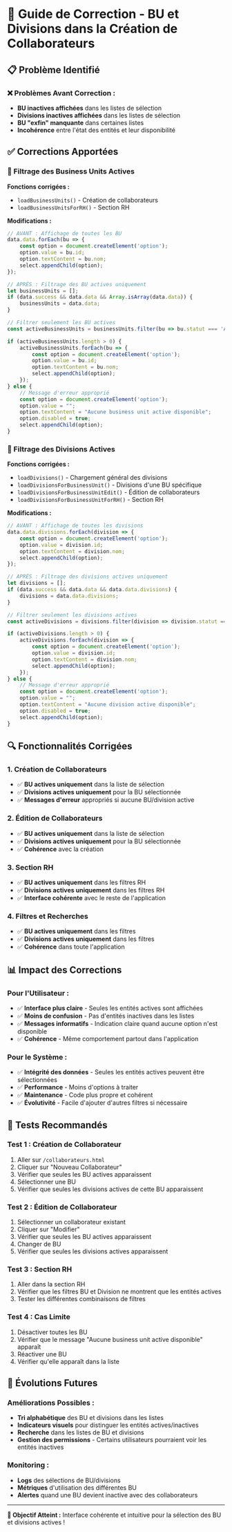 # 🔧 Guide de Correction - BU et Divisions dans la Création de Collaborateurs

## 📋 Problème Identifié

### **❌ Problèmes Avant Correction :**
- **BU inactives affichées** dans les listes de sélection
- **Divisions inactives affichées** dans les listes de sélection
- **BU "exfin" manquante** dans certaines listes
- **Incohérence** entre l'état des entités et leur disponibilité

## ✅ Corrections Apportées

### **🎯 Filtrage des Business Units Actives**

**Fonctions corrigées :**
- `loadBusinessUnits()` - Création de collaborateurs
- `loadBusinessUnitsForRH()` - Section RH

**Modifications :**
```javascript
// AVANT : Affichage de toutes les BU
data.data.forEach(bu => {
    const option = document.createElement('option');
    option.value = bu.id;
    option.textContent = bu.nom;
    select.appendChild(option);
});

// APRÈS : Filtrage des BU actives uniquement
let businessUnits = [];
if (data.success && data.data && Array.isArray(data.data)) {
    businessUnits = data.data;
}

// Filtrer seulement les BU actives
const activeBusinessUnits = businessUnits.filter(bu => bu.statut === 'ACTIF');

if (activeBusinessUnits.length > 0) {
    activeBusinessUnits.forEach(bu => {
        const option = document.createElement('option');
        option.value = bu.id;
        option.textContent = bu.nom;
        select.appendChild(option);
    });
} else {
    // Message d'erreur approprié
    const option = document.createElement('option');
    option.value = "";
    option.textContent = "Aucune business unit active disponible";
    option.disabled = true;
    select.appendChild(option);
}
```

### **🎯 Filtrage des Divisions Actives**

**Fonctions corrigées :**
- `loadDivisions()` - Chargement général des divisions
- `loadDivisionsForBusinessUnit()` - Divisions d'une BU spécifique
- `loadDivisionsForBusinessUnitEdit()` - Édition de collaborateurs
- `loadDivisionsForBusinessUnitForRH()` - Section RH

**Modifications :**
```javascript
// AVANT : Affichage de toutes les divisions
data.data.divisions.forEach(division => {
    const option = document.createElement('option');
    option.value = division.id;
    option.textContent = division.nom;
    select.appendChild(option);
});

// APRÈS : Filtrage des divisions actives uniquement
let divisions = [];
if (data.success && data.data && data.data.divisions) {
    divisions = data.data.divisions;
}

// Filtrer seulement les divisions actives
const activeDivisions = divisions.filter(division => division.statut === 'ACTIF');

if (activeDivisions.length > 0) {
    activeDivisions.forEach(division => {
        const option = document.createElement('option');
        option.value = division.id;
        option.textContent = division.nom;
        select.appendChild(option);
    });
} else {
    // Message d'erreur approprié
    const option = document.createElement('option');
    option.value = "";
    option.textContent = "Aucune division active disponible";
    option.disabled = true;
    select.appendChild(option);
}
```

## 🔍 Fonctionnalités Corrigées

### **1. Création de Collaborateurs**
- ✅ **BU actives uniquement** dans la liste de sélection
- ✅ **Divisions actives uniquement** pour la BU sélectionnée
- ✅ **Messages d'erreur** appropriés si aucune BU/division active

### **2. Édition de Collaborateurs**
- ✅ **BU actives uniquement** dans la liste de sélection
- ✅ **Divisions actives uniquement** pour la BU sélectionnée
- ✅ **Cohérence** avec la création

### **3. Section RH**
- ✅ **BU actives uniquement** dans les filtres RH
- ✅ **Divisions actives uniquement** dans les filtres RH
- ✅ **Interface cohérente** avec le reste de l'application

### **4. Filtres et Recherches**
- ✅ **BU actives uniquement** dans les filtres
- ✅ **Divisions actives uniquement** dans les filtres
- ✅ **Cohérence** dans toute l'application

## 📊 Impact des Corrections

### **Pour l'Utilisateur :**
- ✅ **Interface plus claire** - Seules les entités actives sont affichées
- ✅ **Moins de confusion** - Pas d'entités inactives dans les listes
- ✅ **Messages informatifs** - Indication claire quand aucune option n'est disponible
- ✅ **Cohérence** - Même comportement partout dans l'application

### **Pour le Système :**
- ✅ **Intégrité des données** - Seules les entités actives peuvent être sélectionnées
- ✅ **Performance** - Moins d'options à traiter
- ✅ **Maintenance** - Code plus propre et cohérent
- ✅ **Évolutivité** - Facile d'ajouter d'autres filtres si nécessaire

## 🧪 Tests Recommandés

### **Test 1 : Création de Collaborateur**
1. Aller sur `/collaborateurs.html`
2. Cliquer sur "Nouveau Collaborateur"
3. Vérifier que seules les BU actives apparaissent
4. Sélectionner une BU
5. Vérifier que seules les divisions actives de cette BU apparaissent

### **Test 2 : Édition de Collaborateur**
1. Sélectionner un collaborateur existant
2. Cliquer sur "Modifier"
3. Vérifier que seules les BU actives apparaissent
4. Changer de BU
5. Vérifier que seules les divisions actives apparaissent

### **Test 3 : Section RH**
1. Aller dans la section RH
2. Vérifier que les filtres BU et Division ne montrent que les entités actives
3. Tester les différentes combinaisons de filtres

### **Test 4 : Cas Limite**
1. Désactiver toutes les BU
2. Vérifier que le message "Aucune business unit active disponible" apparaît
3. Réactiver une BU
4. Vérifier qu'elle apparaît dans la liste

## 🔮 Évolutions Futures

### **Améliorations Possibles :**
- **Tri alphabétique** des BU et divisions dans les listes
- **Indicateurs visuels** pour distinguer les entités actives/inactives
- **Recherche** dans les listes de BU et divisions
- **Gestion des permissions** - Certains utilisateurs pourraient voir les entités inactives

### **Monitoring :**
- **Logs** des sélections de BU/divisions
- **Métriques** d'utilisation des différentes BU
- **Alertes** quand une BU devient inactive avec des collaborateurs

---

**🎯 Objectif Atteint :** Interface cohérente et intuitive pour la sélection des BU et divisions actives !
